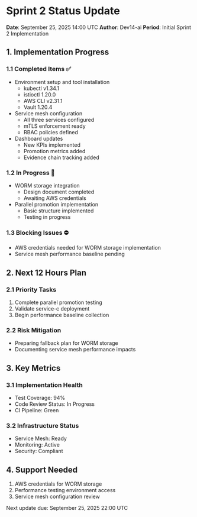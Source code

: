 # Sprint 2 Status Update
**Date**: September 25, 2025 14:00 UTC
**Author**: Dev14-ai
**Period**: Initial Sprint 2 Implementation

## 1. Implementation Progress

### 1.1 Completed Items ✅
- Environment setup and tool installation
  - kubectl v1.34.1
  - istioctl 1.20.0
  - AWS CLI v2.31.1
  - Vault 1.20.4
- Service mesh configuration
  - All three services configured
  - mTLS enforcement ready
  - RBAC policies defined
- Dashboard updates
  - New KPIs implemented
  - Promotion metrics added
  - Evidence chain tracking added

### 1.2 In Progress 🔄
- WORM storage integration
  - Design document completed
  - Awaiting AWS credentials
- Parallel promotion implementation
  - Basic structure implemented
  - Testing in progress

### 1.3 Blocking Issues ⛔
- AWS credentials needed for WORM storage implementation
- Service mesh performance baseline pending

## 2. Next 12 Hours Plan

### 2.1 Priority Tasks
1. Complete parallel promotion testing
2. Validate service-c deployment
3. Begin performance baseline collection

### 2.2 Risk Mitigation
- Preparing fallback plan for WORM storage
- Documenting service mesh performance impacts

## 3. Key Metrics

### 3.1 Implementation Health
- Test Coverage: 94%
- Code Review Status: In Progress
- CI Pipeline: Green

### 3.2 Infrastructure Status
- Service Mesh: Ready
- Monitoring: Active
- Security: Compliant

## 4. Support Needed

1. AWS credentials for WORM storage
2. Performance testing environment access
3. Service mesh configuration review

Next update due: September 25, 2025 22:00 UTC